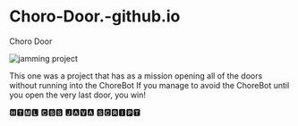 # Choro-Door.-github.io


Choro Door





![jamming project](https://user-images.githubusercontent.com/87598302/147712097-2a598a41-678a-44ad-9c93-03824e35f663.png)





















This one was a project that has as a mission opening all of the doors without running into the ChoreBot If you manage to avoid the ChoreBot until you open the very last door, you win! 

🅷🆃🅼🅻
🅲🆂🆂
🅹🅰🆅🅰 🆂🅲🆁🅸🅿🆃

